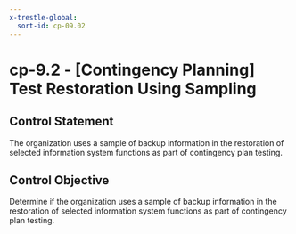 ```yaml
---
x-trestle-global:
  sort-id: cp-09.02
---
```


# cp-9.2 - \[Contingency Planning\] Test Restoration Using Sampling

## Control Statement

The organization uses a sample of backup information in the restoration of selected information system functions as part of contingency plan testing.

## Control Objective

Determine if the organization uses a sample of backup information in the restoration of selected information system functions as part of contingency plan testing.
